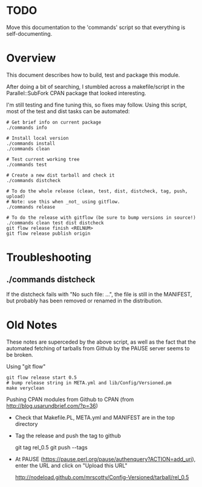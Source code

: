 # TODO

Move this documentation to the 'commands' script so that everything is
self-documenting.

# Overview

This document describes how to build, test and package this module.

After doing a bit of searching, I stumbled across a makefile/script
in the Parallel::SubFork CPAN package that looked interesting.

I'm still testing and fine tuning this, so fixes may follow. Using this
script, most of the test and dist tasks can be automated:

    # Get brief info on current package
    ./commands info

    # Install local version
    ./commands install
    ./commands clean

    # Test current working tree
    ./commands test

    # Create a new dist tarball and check it
    ./commands distcheck

    # To do the whole release (clean, test, dist, distcheck, tag, push, upload)
    # Note: use this when _not_ using gitflow.
    ./commands release

    # To do the release with gitflow (be sure to bump versions in source!)
    ./commands clean test dist distcheck
    git flow release finish <RELNUM>
    git flow release publish origin

# Troubleshooting

## ./commands distcheck

If the distcheck fails with "No such file: ...", the file is still in the MANIFEST, but
probably has been removed or renamed in the distribution.

# Old Notes

These notes are superceded by the above script, as well as the fact that
the automated fetching of tarballs from Github by the PAUSE server seems
to be broken.

Using "git flow"

    git flow release start 0.5
    # bump release string in META.yml and lib/Config/Versioned.pm
    make veryclean

Pushing CPAN modules from Github to CPAN
(from http://blog.usarundbrief.com/?p=36)

- Check that Makefile.PL, META.yml and MANIFEST are in the top directory

- Tag the release and push the tag to github

    git tag rel_0.5
    git push --tags

- At PAUSE (https://pause.perl.org/pause/authenquery?ACTION=add_uri), enter
the URL and click on "Upload this URL"

    http://nodeload.github.com/mrscotty/Config-Versioned/tarball/rel_0.5


